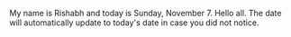 My name is Rishabh and today is Sunday, November 7. Hello all. The date will automatically update to today's date in case you did not notice.
